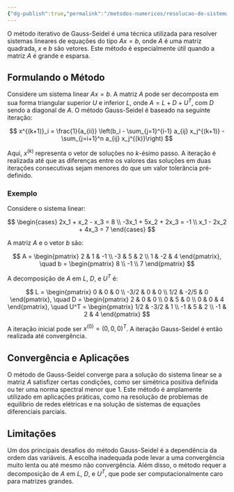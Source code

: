 ```yaml
---
{"dg-publish":true,"permalink":"/metodos-numericos/resolucao-de-sistemas-lineares/metodo-de-gauss-seidel/","created":"2025-05-20T13:30:13.844-03:00"}
---
```



O método iterativo de Gauss-Seidel é uma técnica utilizada para resolver sistemas lineares de equações do tipo $Ax = b$, onde $A$ é uma matriz quadrada, $x$ e $b$ são vetores. Este método é especialmente útil quando a matriz $A$ é grande e esparsa.

## Formulando o Método

Considere um sistema linear $Ax = b$. A matriz $A$ pode ser decomposta em sua forma triangular superior $U$ e inferior $L$, onde $A = L + D + U^T$, com $D$ sendo a diagonal de $A$. O método Gauss-Seidel é baseado na seguinte iteração:

$$
x^{(k+1)}_i = \frac{1}{a_{ii}} \left(b_i - \sum_{j=1}^{i-1} a_{ij} x_j^{(k+1)} - \sum_{j=i+1}^n a_{ij} x_j^{(k)}\right)
$$

Aqui, $x^{(k)}$ representa o vetor de soluções no $k$-ésimo passo. A iteração é realizada até que as diferenças entre os valores das soluções em duas iterações consecutivas sejam menores do que um valor tolerância pré-definido.

### Exemplo

Considere o sistema linear:

$$
\begin{cases}
2x_1 + x_2 - x_3 = 8 \\
-3x_1 + 5x_2 + 2x_3 = -1 \\
x_1 - 2x_2 + 4x_3 = 7
\end{cases}
$$

A matriz $A$ e o vetor $b$ são:

$$
A = \begin{pmatrix}
2 & 1 & -1 \\
-3 & 5 & 2 \\
1 & -2 & 4
\end{pmatrix}, \quad b = \begin{pmatrix} 8 \\ -1 \\ 7 \end{pmatrix}
$$

A decomposição de $A$ em $L$, $D$, e $U^T$ é:

$$
L = \begin{pmatrix}
0 & 0 & 0 \\
-3/2 & 0 & 0 \\
1/2 & -2/5 & 0
\end{pmatrix}, \quad D = \begin{pmatrix}
2 & 0 & 0 \\
0 & 5 & 0 \\
0 & 0 & 4
\end{pmatrix}, \quad U^T = \begin{pmatrix}
1/2 & -3/2 & 1 \\
-1 & 5 & 2 \\
-1 & 2 & 4
\end{pmatrix}
$$

A iteração inicial pode ser $x^{(0)} = (0, 0, 0)^T$. A iteração Gauss-Seidel é então realizada até convergência.

## Convergência e Aplicações

O método de Gauss-Seidel converge para a solução do sistema linear se a matriz $A$ satisfizer certas condições, como ser simétrica positiva definida ou ter uma norma spectral menor que 1. Este método é amplamente utilizado em aplicações práticas, como na resolução de problemas de equilíbrio de redes elétricas e na solução de sistemas de equações diferenciais parciais.

## Limitações

Um dos principais desafios do método Gauss-Seidel é a dependência da ordem das variáveis. A escolha inadequada pode levar a uma convergência muito lenta ou até mesmo não convergência. Além disso, o método requer a decomposição de $A$ em $L$, $D$, e $U^T$, que pode ser computacionalmente caro para matrizes grandes.
